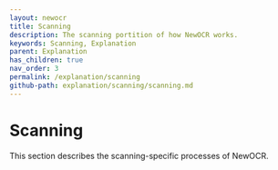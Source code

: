 ```yaml
---
layout: newocr
title: Scanning
description: The scanning portition of how NewOCR works.
keywords: Scanning, Explanation
parent: Explanation
has_children: true
nav_order: 3
permalink: /explanation/scanning
github-path: explanation/scanning/scanning.md
---
```


# Scanning

This section describes the scanning-specific processes of NewOCR.